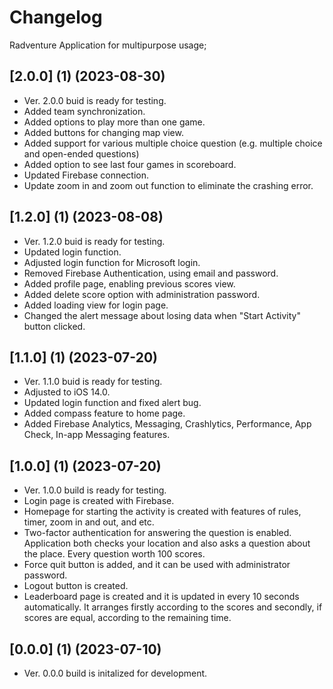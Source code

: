 # Changelog

Radventure Application for multipurpose usage;

## [2.0.0] (1) (2023-08-30)
- Ver. 2.0.0 buid is ready for testing.
- Added team synchronization.
- Added options to play more than one game.
- Added buttons for changing map view.
- Added support for various multiple choice question (e.g. multiple choice and open-ended questions)
- Added option to see last four games in scoreboard.
- Updated Firebase connection.
- Update zoom in and zoom out function to eliminate the crashing error.

## [1.2.0] (1) (2023-08-08)
- Ver. 1.2.0 buid is ready for testing.
- Updated login function.
- Adjusted login function for Microsoft login.
- Removed Firebase Authentication, using email and password.
- Added profile page, enabling previous scores view.
- Added delete score option with administration password.
- Added loading view for login page.
- Changed the alert message about losing data when "Start Activity" button clicked.

## [1.1.0] (1) (2023-07-20)
- Ver. 1.1.0 buid is ready for testing.
- Adjusted to iOS 14.0.
- Updated login function and fixed alert bug.
- Added compass feature to home page.
- Added Firebase Analytics, Messaging, Crashlytics, Performance, App Check, In-app Messaging features. 

## [1.0.0] (1) (2023-07-20)
- Ver. 1.0.0 build is ready for testing. 
- Login page is created with Firebase.
- Homepage for starting the activity is created with features of rules, timer, zoom in and out, and etc.
- Two-factor authentication for answering the question is enabled. Application both checks your location and also asks a question about the place. Every question worth 100 scores.
- Force quit button is added, and it can be used with administrator password.
- Logout button is created.
- Leaderboard page is created and it is updated in every 10 seconds automatically. It arranges firstly according to the scores and secondly, if scores are equal, according to the remaining time.

## [0.0.0] (1) (2023-07-10)
- Ver. 0.0.0 build is initalized for development. 
